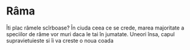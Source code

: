# Râma

Îti plac râmele scîrboase? În ciuda ceea ce se crede, marea majoritate a
speciilor de râme vor muri daca le tai în jumatate. Uneori însa, capul
supravietuieste si îi va creste o noua coada
